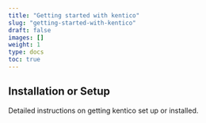```yaml
---
title: "Getting started with kentico"
slug: "getting-started-with-kentico"
draft: false
images: []
weight: 1
type: docs
toc: true
---
```


## Installation or Setup
Detailed instructions on getting kentico set up or installed.

